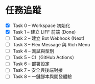 # 任務追蹤

- [x] Task 0 – Workspace 初始化
- [x] Task 1 – 建立 LIFF 前端 (Done)
- [ ] Task 2 – 建立 Bot Webhook (Next)
- [ ] Task 3 – Flex Message 與 Rich Menu
- [ ] Task 4 – 測試與型別
- [ ] Task 5 – CI（GitHub Actions）
- [ ] Task 6 – 部署設定
- [ ] Task 7 – 安全與後端對接
- [ ] Task 8 – 一鍵腳本與開發體驗
